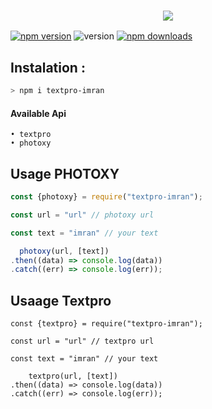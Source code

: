 
<h3 align="center">
  
  <p align="center"><img src="https://img.shields.io/badge/WLCM%20TO -NAYAN SERVER-green?colorA=%23ff0000&colorB=%23017e40&style=flat-square">  
  
</h3>


<a href="https://www.npmjs.com/package/nayan-server"><img alt="npm version" src="https://img.shields.io/npm/v/nayan-server.svg?style=flat-square"></a>
<img alt="version" src="https://img.shields.io/github/package-json/v/MR-IMRAN-60/textpro-imran?label=github&style=flat-square">
<a href="https://www.npmjs.com/package/nayan-server"><img src="https://img.shields.io/npm/dm/nayan-server.svg?style=flat-square" alt="npm downloads"></a>

## Instalation :
```bash
> npm i textpro-imran
```

#### Available Api

```
• textpro
• photoxy
```

## Usage PHOTOXY
```js
const {photoxy} = require("textpro-imran");

const url = "url" // photoxy url

const text = "imran" // your text

  photoxy(url, [text])
.then((data) => console.log(data))
.catch((err) => console.log(err));
```
## Usaage Textpro
```JS
const {textpro} = require("textpro-imran");

const url = "url" // textpro url

const text = "imran" // your text

    textpro(url, [text])
.then((data) => console.log(data))
.catch((err) => console.log(err));
```
